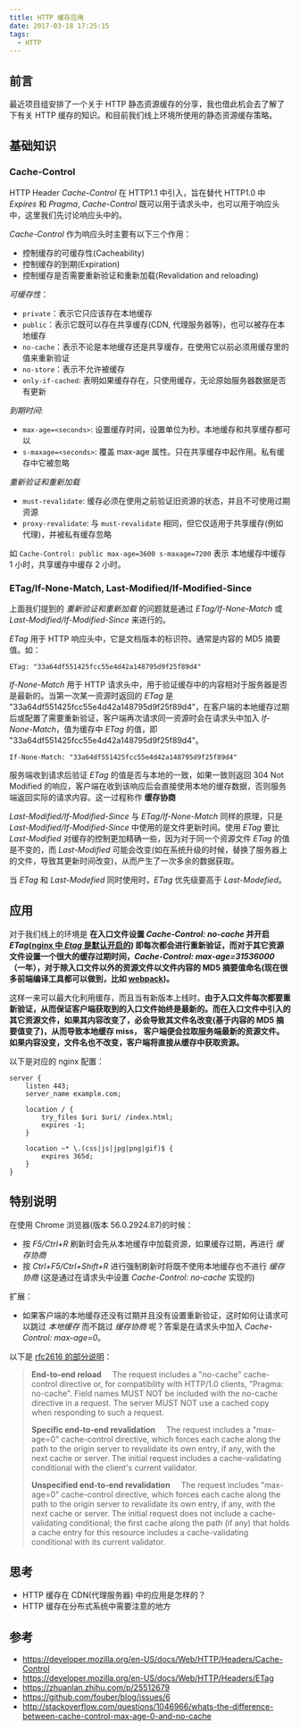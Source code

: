 ```yaml
---
title: HTTP 缓存应用
date: 2017-03-18 17:25:15
tags:
  - HTTP
---
```


## 前言

最近项目组安排了一个关于 HTTP 静态资源缓存的分享，我也借此机会去了解了下有关 HTTP 缓存的知识。和目前我们线上环境所使用的静态资源缓存策略。

## 基础知识

### Cache-Control

HTTP Header *Cache-Control* 在 HTTP1.1 中引入，旨在替代 HTTP1.0 中 *Expires* 和 *Pragma*, *Cache-Control* 既可以用于请求头中，也可以用于响应头中，这里我们先讨论响应头中的。

*Cache-Control* 作为响应头时主要有以下三个作用：

- 控制缓存的可缓存性(Cacheability)
- 控制缓存的到期(Expiration)
- 控制缓存是否需要重新验证和重新加载(Revalidation and reloading)

*可缓存性*：

- `private`：表示它只应该存在本地缓存
- `public`：表示它既可以存在共享缓存(CDN, 代理服务器等)，也可以被存在本地缓存
- `no-cache`：表示不论是本地缓存还是共享缓存，在使用它以前必须用缓存里的值来重新验证
- `no-store`：表示不允许被缓存
- `only-if-cached`: 表明如果缓存存在，只使用缓存，无论原始服务器数据是否有更新

*到期时间*:

- `max-age=<seconds>`: 设置缓存时间，设置单位为秒。本地缓存和共享缓存都可以
- `s-maxage=<seconds>`: 覆盖 max-age 属性。只在共享缓存中起作用。私有缓存中它被忽略

*重新验证和重新加载*

- `must-revalidate`: 缓存必须在使用之前验证旧资源的状态，并且不可使用过期资源
- `proxy-revalidate`: 与 `must-revalidate` 相同，但它仅适用于共享缓存(例如代理)，并被私有缓存忽略


如 `Cache-Control: public max-age=3600 s-maxage=7200` 表示 本地缓存中缓存 1 小时，共享缓存中缓存 2 小时。

### ETag/If-None-Match, Last-Modified/If-Modified-Since

上面我们提到的 *重新验证和重新加载* 的问题就是通过 *ETag/If-None-Match* 或 *Last-Modified/If-Modified-Since* 来进行的。

*ETag* 用于 HTTP 响应头中，它是文档版本的标识符。通常是内容的 MD5 摘要值。如：

```
ETag: "33a64df551425fcc55e4d42a148795d9f25f89d4"
```

*If-None-Match* 用于 HTTP 请求头中，用于验证缓存中的内容相对于服务器是否是最新的。当第一次某一资源时返回的 *ETag* 是 "33a64df551425fcc55e4d42a148795d9f25f89d4"，在客户端的本地缓存过期后或配置了需要重新验证，客户端再次请求同一资源时会在请求头中加入 *If-None-Match*，值为缓存中 *ETag* 的值，即 "33a64df551425fcc55e4d42a148795d9f25f89d4"。

```
If-None-Match: "33a64df551425fcc55e4d42a148795d9f25f89d4"
```

服务端收到请求后验证 *ETag* 的值是否与本地的一致，如果一致则返回 304 Not Modified 的响应，客户端在收到该响应后会直接使用本地的缓存数据，否则服务端返回实际的请求内容。这一过程称作 **缓存协商**

*Last-Modified/If-Modified-Since* 与 *ETag/If-None-Match* 同样的原理，只是 *Last-Modified/If-Modified-Since* 中使用的是文件更新时间。使用 *ETag* 要比 *Last-Modified* 对缓存的控制更加精确一些，因为对于同一个资源文件 *ETag* 的值是不变的，而 *Last-Modified* 可能会改变(如在系统升级的时候，替换了服务器上的文件，导致其更新时间改变)，从而产生了一次多余的数据获取。

当 *ETag* 和 *Last-Modefied* 同时使用时，*ETag* 优先级要高于 *Last-Modefied*。

## 应用

对于我们线上的环境是 **在入口文件设置 *Cache-Control: no-cache* 并开启 *ETag*([nginx 中 *Etag* 是默认开启的](http://nginx.org/en/docs/http/ngx_http_core_module.html#etag)) 即每次都会进行重新验证，而对于其它资源文件设置一个很大的缓存过期时间，*Cache-Control: max-age=31536000* （一年），对于除入口文件以外的资源文件以文件内容的 MD5 摘要值命名(现在很多前端编译工具都可以做到，比如 [webpack](https://webpack.github.io/))。**

这样一来可以最大化利用缓存，而且当有新版本上线时。**由于入口文件每次都要重新验证，从而保证客户端获取到的入口文件始终是最新的。而在入口文件中引入的其它资源文件，如果其内容改变了，必会导致其文件名改变(基于内容的 MD5 摘要值变了)，从而导致本地缓存 miss， 客户端便会拉取服务端最新的资源文件。如果内容没变，文件名也不改变，客户端将直接从缓存中获取资源。**

以下是对应的 nginx 配置：

```
server {
    listen 443;
    server_name example.com;

    location / {
        try_files $uri $uri/ /index.html;
        expires -1;
    }
    
    location ~* \.(css|js|jpg|png|gif)$ {
        expires 365d;
    }
}
```

## 特别说明

在使用 Chrome 浏览器(版本 56.0.2924.87)的时候：

- 按 *F5/Ctrl+R* 刷新时会先从本地缓存中加载资源，如果缓存过期，再进行 *缓存协商*
- 按 *Ctrl+F5/Ctrl+Shift+R* 进行强制刷新时将既不使用本地缓存也不进行 *缓存协商* (这是通过在请求头中设置 *Cache-Control: no-cache* 实现的)

扩展：

- 如果客户端的本地缓存还没有过期并且没有设置重新验证，这时如何让请求可以跳过 *本地缓存* 而不跳过 *缓存协商* 呢？答案是在请求头中加入 *Cache-Control: max-age=0*。

以下是 [rfc2616 的部分说明](https://www.w3.org/Protocols/rfc2616/rfc2616-sec14.html#sec14.9.3)：

>**End-to-end reload**
>&nbsp;&nbsp;&nbsp;&nbsp;The request includes a "no-cache" cache-control directive or, for compatibility with HTTP/1.0 clients, "Pragma: no-cache". Field names MUST NOT be included with the no-cache directive in a request. The server MUST NOT use a cached copy when responding to such a request.
>
>**Specific end-to-end revalidation**
>&nbsp;&nbsp;&nbsp;&nbsp;The request includes a "max-age=0" cache-control directive, which forces each cache along the path to the origin server to revalidate its own entry, if any, with the next cache or server. The initial request includes a cache-validating conditional with the client's current validator.
>
>**Unspecified end-to-end revalidation**
>&nbsp;&nbsp;&nbsp;&nbsp;The request includes "max-age=0" cache-control directive, which forces each cache along the path to the origin server to revalidate its own entry, if any, with the next cache or server. The initial request does not include a cache-validating conditional; the first cache along the path (if any) that holds a cache entry for this resource includes a cache-validating conditional with its current validator.

## 思考

- HTTP 缓存在 CDN(代理服务器) 中的应用是怎样的？
- HTTP 缓存在分布式系统中需要注意的地方

## 参考

- https://developer.mozilla.org/en-US/docs/Web/HTTP/Headers/Cache-Control
- https://developer.mozilla.org/en-US/docs/Web/HTTP/Headers/ETag
- https://zhuanlan.zhihu.com/p/25512679
- https://github.com/fouber/blog/issues/6
- http://stackoverflow.com/questions/1046966/whats-the-difference-between-cache-control-max-age-0-and-no-cache